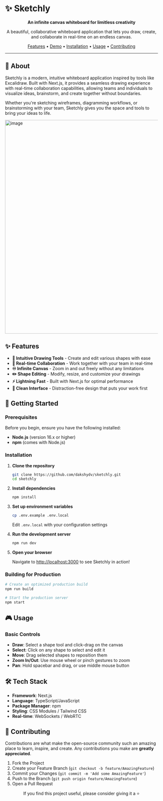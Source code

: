 # ✨ Sketchly

<div align="center">

**An infinite canvas whiteboard for limitless creativity**

A beautiful, collaborative whiteboard application that lets you draw, create, and collaborate in real-time on an endless canvas.

[Features](#features) • [Demo](#demo) • [Installation](#installation) • [Usage](#usage) • [Contributing](#contributing)

</div>

---

## 🎨 About

Sketchly is a modern, intuitive whiteboard application inspired by tools like Excalidraw. Built with Next.js, it provides a seamless drawing experience with real-time collaboration capabilities, allowing teams and individuals to visualize ideas, brainstorm, and create together without boundaries.

Whether you're sketching wireframes, diagramming workflows, or brainstorming with your team, Sketchly gives you the space and tools to bring your ideas to life.

<img width="1469" height="703" alt="image" src="https://github.com/user-attachments/assets/fed81029-beef-4017-9d39-48fdc0d21151" />

## ✨ Features

- **🎯 Intuitive Drawing Tools** - Create and edit various shapes with ease
- **🔄 Real-time Collaboration** - Work together with your team in real-time
- **♾️ Infinite Canvas** - Zoom in and out freely without any limitations
- **✏️ Shape Editing** - Modify, resize, and customize your drawings
- **⚡ Lightning Fast** - Built with Next.js for optimal performance
- **🎨 Clean Interface** - Distraction-free design that puts your work first

## 🚀 Getting Started

### Prerequisites

Before you begin, ensure you have the following installed:
- **Node.js** (version 16.x or higher)
- **npm** (comes with Node.js)

### Installation

1. **Clone the repository**
   ```bash
   git clone https://github.com/dakshydv/sketchly.git
   cd sketchly
   ```

2. **Install dependencies**
   ```bash
   npm install
   ```

3. **Set up environment variables**
   ```bash
   cp .env.example .env.local
   ```
   Edit `.env.local` with your configuration settings

4. **Run the development server**
   ```bash
   npm run dev
   ```

5. **Open your browser**
   
   Navigate to [http://localhost:3000](http://localhost:3000) to see Sketchly in action!

### Building for Production

```bash
# Create an optimized production build
npm run build

# Start the production server
npm start
```

## 🎮 Usage

### Basic Controls

- **Draw**: Select a shape tool and click-drag on the canvas
- **Select**: Click on any shape to select and edit it
- **Move**: Drag selected shapes to reposition them
- **Zoom In/Out**: Use mouse wheel or pinch gestures to zoom
- **Pan**: Hold spacebar and drag, or use middle mouse button

## 🛠️ Tech Stack

- **Framework**: Next.js
- **Language**: TypeScript/JavaScript
- **Package Manager**: npm
- **Styling**: CSS Modules / Tailwind CSS
- **Real-time**: WebSockets / WebRTC

## 🤝 Contributing

Contributions are what make the open-source community such an amazing place to learn, inspire, and create. Any contributions you make are **greatly appreciated**.

1. Fork the Project
2. Create your Feature Branch (`git checkout -b feature/AmazingFeature`)
3. Commit your Changes (`git commit -m 'Add some AmazingFeature'`)
4. Push to the Branch (`git push origin feature/AmazingFeature`)
5. Open a Pull Request


<div align="center">

If you find this project useful, please consider giving it a ⭐️

</div>
